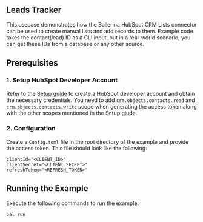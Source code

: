 ## Leads Tracker

This usecase demonstrates how the Ballerina HubSpot CRM Lists connector can be used to create manual lists and add records to them. Example code takes the contact(lead) ID as a CLI input, but in a real-world scenario, you can get these IDs from a database or any other source.

## Prerequisites

### 1. Setup HubSpot Developer Account

Refer to the [Setup guide](../../README.md#setup) to create a HubSpot developer account and obtain the necessary credentials. You need to add `crm.objects.contacts.read` and `crm.objects.contacts.write` scope when generating the access token along with the other scopes mentioned in the Setup giude.

### 2. Configuration

Create a `Config.toml` file in the root directory of the example and provide the access token. This file should look like the following:

```
clientId="<CLIENT_ID>"
clientSecret="<CLIENT_SECRET>"
refreshToken="<REFRESH_TOKEN>"
```

## Running the Example

Execute the following commands to run the example:

```bash
bal run
```
